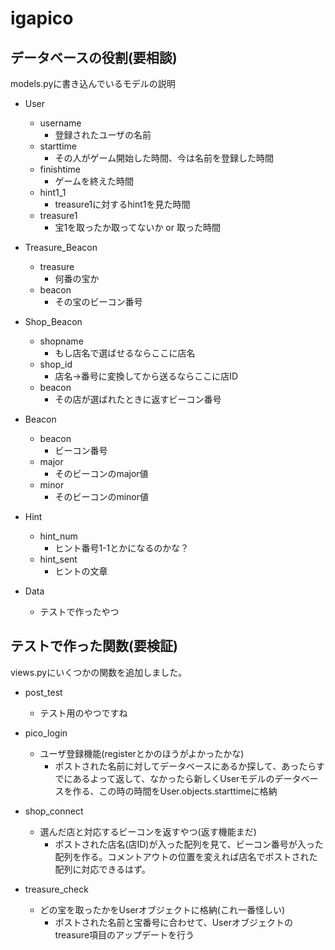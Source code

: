 # igapico

## データベースの役割(要相談)
models.pyに書き込んでいるモデルの説明
- User
  - username
    - 登録されたユーザの名前
  - starttime
    - その人がゲーム開始した時間、今は名前を登録した時間
  - finishtime
    - ゲームを終えた時間
  - hint1_1
    - treasure1に対するhint1を見た時間
  - treasure1
    - 宝1を取ったか取ってないか or 取った時間

- Treasure_Beacon
  - treasure
    - 何番の宝か
  - beacon
    - その宝のビーコン番号

- Shop_Beacon
  - shopname
    - もし店名で選ばせるならここに店名
  - shop_id
    - 店名→番号に変換してから送るならここに店ID
  - beacon
    - その店が選ばれたときに返すビーコン番号

- Beacon
  - beacon
    - ビーコン番号
  - major
    - そのビーコンのmajor値
  - minor
    - そのビーコンのminor値

- Hint
  - hint_num
    - ヒント番号1-1とかになるのかな？
  - hint_sent
    - ヒントの文章

- Data
  - テストで作ったやつ


## テストで作った関数(要検証)
views.pyにいくつかの関数を追加しました。
- post_test
  - テスト用のやつですね

- pico_login
  - ユーザ登録機能(registerとかのほうがよかったかな)
    - ポストされた名前に対してデータベースにあるか探して、あったらすでにあるよって返して、なかったら新しくUserモデルのデータベースを作る、この時の時間をUser.objects.starttimeに格納

- shop_connect
  - 選んだ店と対応するビーコンを返すやつ(返す機能まだ)
    - ポストされた店名(店ID)が入った配列を見て、ビーコン番号が入った配列を作る。コメントアウトの位置を変えれば店名でポストされた配列に対応できるはず。

- treasure_check
  - どの宝を取ったかをUserオブジェクトに格納(これ一番怪しい)
    - ポストされた名前と宝番号に合わせて、Userオブジェクトのtreasure項目のアップデートを行う
